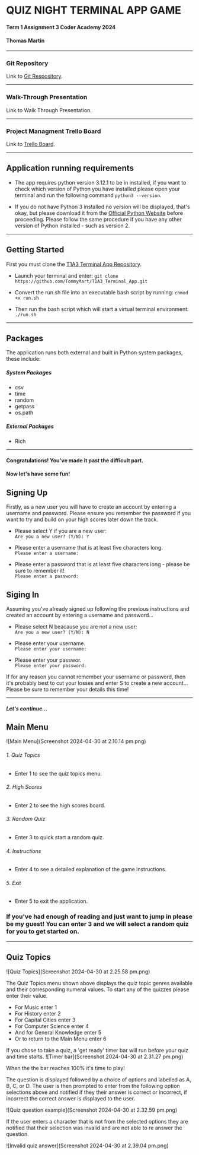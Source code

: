 # QUIZ NIGHT TERMINAL APP GAME

#### Term 1 Assignment 3 Coder Academy 2024
#### Thomas Martin

---

### Git Repository 

Link to [Git Respository](https://github.com/TommyMart/T1A3_Terminal_App).

---

### Walk-Through Presentation  

Link to Walk Through Presentation. 

---

### Project Managment Trello Board

Link to [Trello Board](https://trello.com/b/wfUXTR4Q/quiz-night-terminal-app).

---

## Application running requirements

- The app requires python version 3.12.1 to be in installed, if you want to check which version of Python you have installed please open your terminal and run the following command ```python3 --version```. 

- If you do not have Python 3 installed no version will be displayed, that's okay, but please download it from the [Official Python Website](https://www.python.org/downloads/) before proceeding. Please follow the same procedure if you have any other version of Python installed - such as version 2. 

---

## Getting Started 

First you must clone the [T1A3 Terminal App Repository](https://github.com/TommyMart/T1A3_Terminal_App).

- Launch your terminal and enter: ```git clone https://github.com/TommyMart/T1A3_Terminal_App.git```

- Convert the run.sh file into an executable bash script by running: ```chmod +x run.sh```

- Then run the bash script which will start a virtual terminal environment: ```./run.sh```

 ---

## Packages

The application runs both external and built in Python system packages, these include:

##### System Packages
- csv
- time
- random
- getpass
- os.path

##### External Packages
- Rich

---

#### Congratulations! You've made it past the difficult part. 

#### Now let's have some fun!

## Signing Up

Firstly, as a new user you will have to create an account by entering a username and password. Please ensure you remember the password if you want to try and build on your high scores later down the track.

- Please select Y if you are a new user: <br>
```Are you a new user? (Y/N): Y``` 

- Please enter a username that is at least five characters long. <br>
```Please enter a username: ```

- Please enter a password that is at least five characters long - please be sure to remember it! <br>
```Please enter a password: ```

## Siging In

Assuming you've already signed up following the previous instructions and created an account by entering a username and password... 

- Please select N beacause you are not a new user: <br>
```Are you a new user? (Y/N): N``` 

- Please enter your username. <br>
```Please enter your username: ```

- Please enter your passwor. <br>
```Please enter your password: ```

If for any reason you cannot remember your username or password, then it's probably best to cut your losses and enter S to create a new account... Please be sure to remember your details this time!

---

##### Let's continue... 

## Main Menu

![Main Menu](Screenshot 2024-04-30 at 2.10.14 pm.png)

###### 1. Quiz Topics 
- Enter 1 to see the quiz topics menu.

###### 2. High Scores
- Enter 2 to see the high scores board.

###### 3. Random Quiz
- Enter 3 to quick start a random quiz.

###### 4. Instructions
- Enter 4 to see a detailed explanation of the game instructions. 

###### 5. Exit
- Enter 5 to exit the application. 

### If you've had enough of reading and just want to jump in please be my guest! You can enter 3 and we will select a random quiz for you to get started on. 

---

## Quiz Topics

![Quiz Topics](Screenshot 2024-04-30 at 2.25.58 pm.png)

The Quiz Topics menu shown above displays the quiz topic genres available and their corresponding numeral values. To start any of the quizzes please enter their value. 

- For Music enter 1
- For History enter 2
- For Capital Cities enter 3
- For Computer Science enter 4
- And for General Knowledge enter 5
- Or to return to the Main Menu enter 6

If you chose to take a quiz, a 'get ready' timer bar will run before your quiz and time starts. 
![Timer bar](Screenshot 2024-04-30 at 2.31.27 pm.png)

When the the bar reaches 100% it's time to play!

The question is displayed followed by a choice of options and labelled as A, B, C, or D. The user is then prompted to enter from the following option selections above and notified if they their answer is correct or incorrect, if incorrect the correct answer is displayed to the user. 

![Quiz question example](Screenshot 2024-04-30 at 2.32.59 pm.png)

If the user enters a character that is not from the selected options they are notified that their selection was invalid and are not able to re answer the question. 

![Invalid quiz answer](Screenshot 2024-04-30 at 2.39.04 pm.png)

